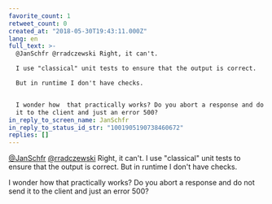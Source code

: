 ```yaml
---
favorite_count: 1
retweet_count: 0
created_at: "2018-05-30T19:43:11.000Z"
lang: en
full_text: >-
  @JanSchfr @rradczewski Right, it can't. 

  I use "classical" unit tests to ensure that the output is correct.

  But in runtime I don't have checks. 


  I wonder how  that practically works? Do you abort a response and do not send
  it to the client and just an error 500?
in_reply_to_screen_name: JanSchfr
in_reply_to_status_id_str: "1001905190738460672"
replies: []
---
```


[@JanSchfr](https://twitter.com/JanSchfr)
[@rradczewski](https://twitter.com/rradczewski) Right, it can't. I use
"classical" unit tests to ensure that the output is correct. But in runtime I
don't have checks.

I wonder how that practically works? Do you abort a response and do not send it
to the client and just an error 500?
